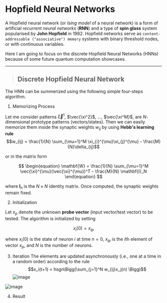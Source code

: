 # Hopfield Neural Networks
A Hopfield neural network (or *Ising model* of a neural network) is a form of artificial *recurrent neural networks* (__RNN__) and a type of **spin glass** system popularised by **John Hopfield** in 1982. Hopfield networks serve as `content-addressable ("associative") memory` systems with binary threshold nodes, or with continuous variables.

Here I am going to focus on the discrete Hopfield Neural Networks (HNNs) because of some future quantum computation showcases.
***
> ## Discrete Hopfield Neural Network
The HNN can be summerized using the following simple four-steps algorithm.

1. Memorizing Process

Let me consider patterns $\vec{\xi}^1$, $\vec{\xi^2}$, $\ldots$, $\vec{\xi^M}$, are $N$-dimensional prototype patterns (vectors/states). Then we can easily memorize them inside the synaptic weights ${w_{ij}}$ by using **Hebb's learning rule**
$$w_{ij} = \frac{1}{N} \sum_{\mu=1}^M \xi_{i}^{\mu}\xi_{j}^{\mu} - \frac{M}{N}\delta_{ij}$$

or in the matrix form

$$
\begin{equation}
\mathbf{W} = \frac{1}{N} \sum_{\mu=1}^M \vec{\xi}^{\mu}(\vec{\xi}^{\mu})^T - \frac{M}{N} \mathbf{I}_N 
\end{equation}
$$

where $\textbf{I}_n$ is the $N\times N$ identity matrix. Once computed, the synaptic weights remain fixed.

2. Initialization

Let $x_p$ denote the unknown __probe vector__ (input vector/test vector) to be tested. The algorithm is initialized by setting

$$ x_i(0) = x_{ip} $$

where $x_i(0)$ is the state of neuron $i$ at time $n = 0$, $x_{ip}$ is the $i$th element of vector $x_p$, and $N$ is the number of neurons.


3. Iteration
The elements are updated asynchronously (i.e., one at a time in a random order) according to the rule
$$x_i(t+1) = hsgn\Bigg(\sum_{j=1}^N w_{ij}x_j(n) \Bigg)$$
![image](https://user-images.githubusercontent.com/58440271/210186636-d2c99574-09ec-4a41-a1f2-8420ee5b00de.png)


![image](https://user-images.githubusercontent.com/58440271/210186627-d16ce316-a309-450c-b96b-ac230b400268.png)


4. Result
